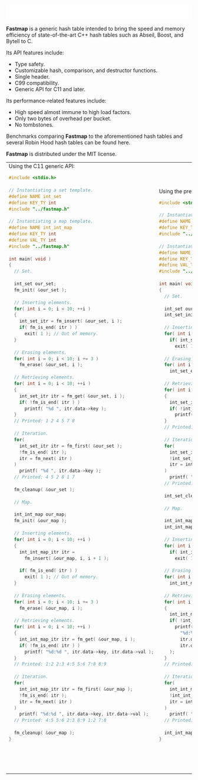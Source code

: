 <picture><img src="./header.svg" alt="Fastmap"></picture>

**Fastmap** is a generic hash table intended to bring the speed and memory efficiency of state-of-the-art C++ hash tables such as Abseil, Boost, and Bytell to C.

Its API features include:

* Type safety.
* Customizable hash, comparison, and destructor functions.
* Single header.
* C99 compatibility.
* Generic API for C11 and later.

Its performance-related features include:

* High speed almost immune to high load factors.
* Only two bytes of overhead per bucket.
* No tombstones.

Benchmarks comparing **Fastmap** to the aforementioned hash tables and several Robin Hood hash tables can be found here.

**Fastmap** is distributed under the MIT license.

<table>
<tr></tr>
<tr>
<td>
Using the C11 generic API:

```c
#include <stdio.h>

// Instantiating a set template.
#define NAME int_set
#define KEY_TY int
#include "../fastmap.h"

// Instantiating a map template.
#define NAME int_int_map
#define KEY_TY int
#define VAL_TY int
#include "../fastmap.h"

int main( void )
{
  // Set.

  int_set our_set;
  fm_init( &our_set );

  // Inserting elements.
  for( int i = 0; i < 10; ++i )
  {
    int_set_itr = fm_insert( &our_set, i );
    if( fm_is_end( itr ) )
      exit( 1 ); // Out of memory.
  }

  // Erasing elements.
  for( int i = 0; i < 10; i += 3 )
    fm_erase( &our_set, i );

  // Retrieving elements.
  for( int i = 0; i < 10; ++i )
  {
    int_set_itr itr = fm_get( &our_set, i );
    if( !fm_is_end( itr ) )
      printf( "%d ", itr.data->key );
  }
  // Printed: 1 2 4 5 7 8

  // Iteration.
  for(
  	int_set_itr itr = fm_first( &our_set );
  	!fm_is_end( itr );
  	itr = fm_next( itr )
  )
    printf( "%d ", itr.data->key );
  // Printed: 4 5 2 8 1 7

  fm_cleanup( &our_set );

  // Map.

  int_int_map our_map;
  fm_init( &our_map );

  // Inserting elements.
  for( int i = 0; i < 10; ++i )
  {
    int_int_map_itr itr =
      fm_insert( &our_map, i, i + 1 );

    if( fm_is_end( itr ) )
      exit( 1 ); // Out of memory.
  }

  // Erasing elements.
  for( int i = 0; i < 10; i += 3 )
    fm_erase( &our_map, i );

  // Retrieving elements.
  for( int i = 0; i < 10; ++i )
  {
    int_int_map_itr itr = fm_get( &our_map, i );
    if( !fm_is_end( itr ) )
      printf( "%d:%d ", itr.data->key, itr.data->val );
  }
  // Printed: 1:2 2:3 4:5 5:6 7:8 8:9

  // Iteration.
  for(
  	int_int_map_itr itr = fm_first( &our_map );
  	!fm_is_end( itr );
  	itr = fm_next( itr )
  )
    printf( "%d:%d ", itr.data->key, itr.data->val );
  // Printed: 4:5 5:6 2:3 8:9 1:2 7:8

  fm_cleanup( &our_map );
}






```

</td>
<td>
Using the prefixed functions available in C99 and later:

```c
#include <stdio.h>

// Instantiating a set template.
#define NAME int_set
#define KEY_TY int
#include "../fastmap.h"

// Instantiating a map template.
#define NAME int_int_map
#define KEY_TY int
#define VAL_TY int
#include "../fastmap.h"

int main( void )
{
  // Set.

  int_set our_set;
  int_set_init( &our_set );

  // Inserting elements.
  for( int i = 0; i < 10; ++i )
    if( int_set_is_end( int_set_insert( &our_set, i ) ) )
      exit( 1 ); // Out of memory.

  // Erasing elements.
  for( int i = 0; i < 10; i += 3 )
    int_set_erase( &our_set, i );

  // Retrieving elements.
  for( int i = 0; i < 10; ++i )
  {
    int_set_itr itr = int_set_get( &our_set, i );
    if( !int_set_is_end( itr ) )
      printf( "%d ", itr.data->key );
  }
  // Printed: 1 2 4 5 7 8

  // Iteration.
  for(
  	int_set_itr itr = int_set_first( &our_set );
  	!int_set_is_end( itr );
  	itr = int_set_next( itr )
  )
    printf( "%d ", itr.data->key );
  // Printed: 4 5 2 8 1 7

  int_set_cleanup( &our_set );

  // Map.

  int_int_map our_map;
  int_int_map_init( &our_map );

  // Inserting elements.
  for( int i = 0; i < 10; ++i )
    if( int_int_map_is_end( int_int_map_insert( &our_map, i, i + 1 ) ) )
      exit( 1 ); // Out of memory.

  // Erasing elements.
  for( int i = 0; i < 10; i += 3 )
    int_int_map_erase( &our_map, i );

  // Retrieving elements.
  for( int i = 0; i < 10; ++i )
  {
    int_int_map_itr itr = int_int_map_get( &our_map, i );
    if( !int_int_map_is_end( itr ) )
      printf(
      	"%d:%d ",
      	itr.data->key,
      	itr.data->val
    );
  }
  // Printed: 1:2 2:3 4:5 5:6 7:8 8:9

  // Iteration.
  for(
  	int_int_map_itr itr = int_int_map_first( &our_map );
  	!int_int_map_is_end( itr );
  	itr = int_int_map_next( itr )
  )
    printf( "%d:%d ", itr.data->key, itr.data->val );
  // Printed: 4:5 5:6 2:3 8:9 1:2 7:8

  int_int_map_cleanup( &our_map );
}
```

</td>
</tr>
</table>
